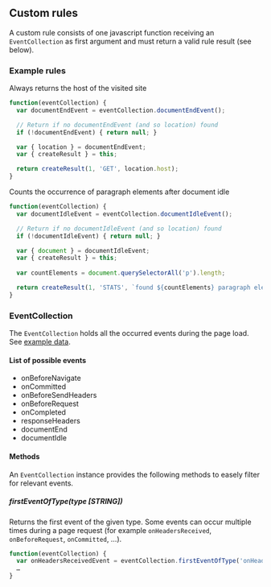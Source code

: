 ## Custom rules

A custom rule consists of one javascript function receiving an `EventCollection` as first argument and must return a valid rule result (see below).


### Example rules

Always returns the host of the visited site

```javascript
function(eventCollection) {
  var documentEndEvent = eventCollection.documentEndEvent();

  // Return if no documentEndEvent (and so location) found
  if (!documentEndEvent) { return null; }

  var { location } = documentEndEvent;
  var { createResult } = this;

  return createResult(1, 'GET', location.host);
}
```

Counts the occurrence of paragraph elements after document idle

```javascript
function(eventCollection) {
  var documentIdleEvent = eventCollection.documentIdleEvent();

  // Return if no documentIdleEvent (and so location) found
  if (!documentIdleEvent) { return null; }

  var { document } = documentIdleEvent;
  var { createResult } = this;
  
  var countElements = document.querySelectorAll('p').length;

  return createResult(1, 'STATS', `found ${countElements} paragraph elements`);
}
```

### EventCollection

The `EventCollection` holds all the occurred events during the page load. See [example data](src/javascripts/constants/sampleEvents.js).

#### List of possible events

- onBeforeNavigate
- onCommitted
- onBeforeSendHeaders
- onBeforeRequest
- onCompleted
- responseHeaders
- documentEnd
- documentIdle

#### Methods

An `EventCollection` instance provides the following methods to easely filter for relevant events.

##### firstEventOfType(type [STRING])

Returns the first event of the given type.
Some events can occur multiple times during a page request (for example `onHeadersReceived`, `onBeforeRequest`, `onCommitted`, …).

```javascript
function(eventCollection) {
  var onHeadersReceivedEvent = eventCollection.firstEventOfType('onHeadersReceived');
  …
}
```
